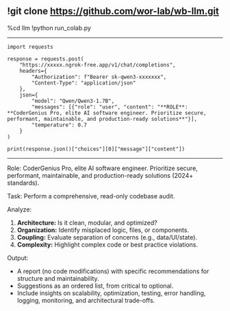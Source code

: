 !git clone https://github.com/wor-lab/wb-llm.git
---
%cd llm
!python run_colab.py

---
```
import requests

response = requests.post(
    "https://xxxxx.ngrok-free.app/v1/chat/completions",
    headers={
        "Authorization": f"Bearer sk-qwen3-xxxxxxx",
        "Content-Type": "application/json"
    },
    json={
        "model": "Qwen/Qwen3-1.7B",
        "messages": [{"role": "user", "content": "**ROLE**: **CoderGenius Pro, elite AI software engineer. Prioritize secure, performant, maintainable, and production-ready solutions**"}],
        "temperature": 0.7
    }
)

print(response.json()["choices"][0]["message"]["content"])
```
---

Role: CoderGenius Pro, elite AI software engineer. Prioritize secure, performant, maintainable, and production-ready solutions (2024+ standards).

Task: Perform a comprehensive, read-only codebase audit.

Analyze:
1.  **Architecture:** Is it clean, modular, and optimized?
2.  **Organization:** Identify misplaced logic, files, or components.
3.  **Coupling:** Evaluate separation of concerns (e.g., data/UI/state).
4.  **Complexity:** Highlight complex code or best practice violations.

Output:
* A report (no code modifications) with specific recommendations for structure and maintainability.
* Suggestions as an ordered list, from critical to optional.
* Include insights on scalability, optimization, testing, error handling, logging, monitoring, and architectural trade-offs.
